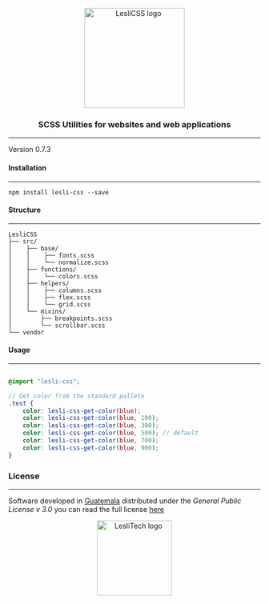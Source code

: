 <p align="center">
	<a href="#" target="_blank">
		<img alt="LesliCSS logo" width="200px" src="https://cdn.lesli.tech/leslidev/leslicss/brand/leslicss-imagotipo.svg" />
	</a>
</p>

<h3 align="center">SCSS Utilities for websites and web applications</h3>

<hr/>

Version 0.7.3  


#### Installation
--------
```console
npm install lesli-css --save
```


#### Structure
--------
```text
LesliCSS  
├── src/  
│    ├── base/  
│    │    ├── fonts.scss  
│    │    └── normalize.scss  
│    ├── functions/  
│    │    └── colors.scss  
│    ├── helpers/  
│    │    ├── columns.scss  
│    │    ├── flex.scss  
│    │    └── grid.scss  
│    └── mixins/  
│        ├── breakpoints.scss  
│        └── scrollbar.scss  
└── vendor  
```


#### Usage
--------
```scss

@import "lesli-css";

// Get color from the standard pallete
.test {
	color: lesli-css-get-color(blue);
	color: lesli-css-get-color(blue, 100);
	color: lesli-css-get-color(blue, 300);
	color: lesli-css-get-color(blue, 500); // default
	color: lesli-css-get-color(blue, 700);
	color: lesli-css-get-color(blue, 900);
}

```


### License  
------
Software developed in [Guatemala](http://visitguatemala.com/) distributed under the *General Public License v 3.0* you can read the full license [here](http://www.gnu.org/licenses/gpl-3.0.html)

<p align="center">
	<a href="https://www.lesli.tech" target="_blank">
		<img alt="LesliTech logo" width="150" src="https://cdn.lesli.tech/leslitech/brand/leslitech-logo.svg" />
	</a>
</p>
